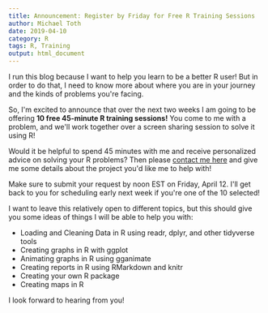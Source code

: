 ```yaml
---
title: Announcement: Register by Friday for Free R Training Sessions
author: Michael Toth
date: 2019-04-10
category: R
tags: R, Training
output: html_document
---
```


I run this blog because I want to help you learn to be a better R user! But in order to do that, I need to know more about where you are in your journey and the kinds of problems you're facing. 

So, I'm excited to announce that over the next two weeks I am going to be offering **10 free 45-minute R training sessions!** You come to me with a problem, and we'll work together over a screen sharing session to solve it using R!

Would it be helpful to spend 45 minutes with me and receive personalized advice on solving your R problems? Then please [contact me here]({filename}../pages/contact.md) and give me some details about the project you'd like me to help with! 

Make sure to submit your request by noon EST on Friday, April 12. I'll get back to you for scheduling early next week if you're one of the 10 selected!

I want to leave this relatively open to different topics, but this should give you some ideas of things I will be able to help you with:

* Loading and Cleaning Data in R using readr, dplyr, and other tidyverse tools
* Creating graphs in R with ggplot
* Animating graphs in R using gganimate
* Creating reports in R using RMarkdown and knitr
* Creating your own R package
* Creating maps in R

I look forward to hearing from you!
